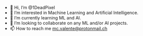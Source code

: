 - 👋 Hi, I’m @1DeadPixel
- 👀 I’m interested in Machine Learning and Artificial Intelligence.
- 🌱 I’m currently learning ML and AI.
- 💞️ I’m looking to collaborate on any ML and/or AI projects.
- 📫 How to reach me mc.valente@protonmail.ch


